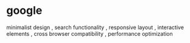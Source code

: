 # google
minimalist design , search functionality , responsive layout , interactive elements , cross browser compatibility  , performance optimization
